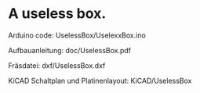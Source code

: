 # A useless box.

Arduino code: UselessBox/UselexxBox.ino

Aufbauanleitung: doc/UselessBox.pdf

Fräsdatei: dxf/UselessBox.dxf

KiCAD Schaltplan und Platinenlayout: KiCAD/UselessBox

